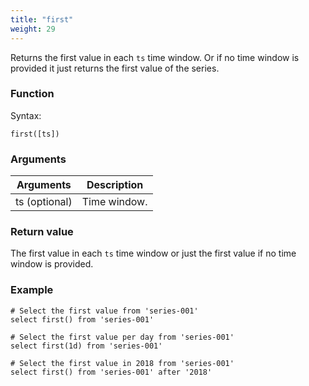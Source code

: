 ```yaml
---
title: "first"
weight: 29
---
```


Returns the first value in each `ts` time window. Or if no time window is provided it just returns the first value of the series.

### Function

Syntax:

    first([ts])

### Arguments

 Arguments   | Description
 ----------- | -----------
ts (optional) | Time window.

### Return value

The first value in each `ts` time window or just the first value if no time window is provided.

### Example

    # Select the first value from 'series-001'
    select first() from 'series-001'

    # Select the first value per day from 'series-001'
    select first(1d) from 'series-001'

    # Select the first value in 2018 from 'series-001'
    select first() from 'series-001' after '2018'
